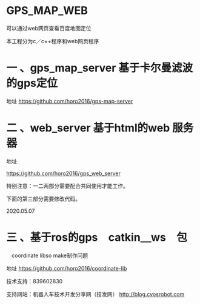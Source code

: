 # GPS_MAP_WEB

可以通过web网页查看百度地图定位

 本工程分为c／c++程序和web网页程序

# 一 、gps_map_server 基于卡尔曼滤波的gps定位 

地址 https://github.com/horo2016/gps-map-server


# 二 、web_server 基于html的web 服务器

地址

https://github.com/horo2016/gps_web_server

特别注意：一二两部分需要配合共同使用才能工作。

下面的第三部分需要修改代码。

2020.05.07

# 三 、基于ros的gps　catkin＿ws　包

　coordinate libso make制作问题

地址   https://github.com/horo2016/coordinate-lib

技术支持：839602830

支持网站：机器人车技术开发分享网（技发网）
http://blog.cvosrobot.com

